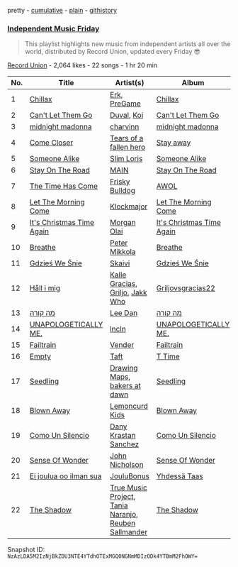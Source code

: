 pretty - [cumulative](/playlists/cumulative/3PF0U9lqNSODHjJq28lmvA.md) - [plain](/playlists/plain/3PF0U9lqNSODHjJq28lmvA) - [githistory](https://github.githistory.xyz/mackorone/spotify-playlist-archive/blob/main/playlists/plain/3PF0U9lqNSODHjJq28lmvA)

### [Independent Music Friday](https://open.spotify.com/playlist/3PF0U9lqNSODHjJq28lmvA)

> This playlist highlights new music from independent artists all over the world, distributed by Record Union, updated every Friday 😎

[Record Union](https://open.spotify.com/user/recordunion) - 2,064 likes - 22 songs - 1 hr 20 min

| No. | Title | Artist(s) | Album | Length |
|---|---|---|---|---|
| 1 | [Chillax](https://open.spotify.com/track/6BaTq7jsBQvR1wNh8Mpe9B) | [Erk](https://open.spotify.com/artist/5HhJ4EfjcISuAIPnbz9B3c), [PreGame](https://open.spotify.com/artist/0MeqrNMZbF4Nv9HCwmi0qC) | [Chillax](https://open.spotify.com/album/26Pj1EAS1e89kb1UQWxo3r) | 2:52 |
| 2 | [Can't Let Them Go](https://open.spotify.com/track/7s5bM8XQ2IFsbuN0DublDs) | [Duval](https://open.spotify.com/artist/2nzCBklwAxk4TWLUlwjS2i), [Koi](https://open.spotify.com/artist/76Plkuk64KSXfG04kwxNZk) | [Can't Let Them Go](https://open.spotify.com/album/3hFGXyVFpcPSI00S0Qy2t1) | 3:02 |
| 3 | [midnight madonna](https://open.spotify.com/track/0yE3908QUqEsttd5DgUzSo) | [charvinn](https://open.spotify.com/artist/1XGM6McQhT1BjEb8YC8RJv) | [midnight madonna](https://open.spotify.com/album/1w7ijcJcZ3d2ExCqoejbVJ) | 2:36 |
| 4 | [Come Closer](https://open.spotify.com/track/3z1y5nEfvg17mUNFZwtbhu) | [Tears of a fallen hero](https://open.spotify.com/artist/5odQiXtPk80QB8WbIHEuGQ) | [Stay away](https://open.spotify.com/album/0Gqyv9lXofC3Y7IMFc6mbQ) | 3:20 |
| 5 | [Someone Alike](https://open.spotify.com/track/3KkVKizuGCyXK6o4f2yhcT) | [Slim Loris](https://open.spotify.com/artist/4i1M26n7NN5vINKv3VfuHu) | [Someone Alike](https://open.spotify.com/album/7MAQI50hARZTvCWdVBivQl) | 3:41 |
| 6 | [Stay On The Road](https://open.spotify.com/track/1xxsWDXqRQBbNIAdI75BV0) | [MAIN](https://open.spotify.com/artist/0Fs4KErf4eqhCMV6FstxO5) | [Stay On The Road](https://open.spotify.com/album/10XxMXapz9PD42hZtVvyJk) | 3:22 |
| 7 | [The Time Has Come](https://open.spotify.com/track/6IgdhsHPx4YZjpxWPlxqwT) | [Frisky Bulldog](https://open.spotify.com/artist/6eqa4n0uftWFGTd8MQAYga) | [AWOL](https://open.spotify.com/album/0LptVYPmDYOAznyDe7Toav) | 3:19 |
| 8 | [Let The Morning Come](https://open.spotify.com/track/1cFpvzuETppC3VWDVjvGFZ) | [Klockmajor](https://open.spotify.com/artist/0a5qlAfRslhlYC30ZNdcUm) | [Let The Morning Come](https://open.spotify.com/album/5wcRW9WBZWH0eavy4vzekx) | 4:32 |
| 9 | [It's Christmas Time Again](https://open.spotify.com/track/1gJJRkdcpV148u19lB4Mub) | [Morgan Olai](https://open.spotify.com/artist/2jButphTi6rA1aMDu0whkH) | [It's Christmas Time Again](https://open.spotify.com/album/4LWlMrHttiPaij9In5Lgaz) | 2:33 |
| 10 | [Breathe](https://open.spotify.com/track/7jEhsF6kHZEjM19WGmjtWB) | [Peter Mikkola](https://open.spotify.com/artist/4h7pQ8I5B4C4JMzDdVgmQB) | [Breathe](https://open.spotify.com/album/4gJBdpWiRuaRXvazoAaKZl) | 3:44 |
| 11 | [Gdzieś We Śnie](https://open.spotify.com/track/4qqV4H48P3QyvsyzBKVgPs) | [Skaivi](https://open.spotify.com/artist/1SEPDu601aK6x8HwBY7Umj) | [Gdzieś We Śnie](https://open.spotify.com/album/3mXvlxyO96kiozdD23UOVB) | 4:14 |
| 12 | [Håll i mig](https://open.spotify.com/track/4aKBSqIghquI3GPyBJv9Fq) | [Kalle Gracias](https://open.spotify.com/artist/54dFQousvFgFwtEDxXHfe0), [Griljo](https://open.spotify.com/artist/1WLvxNy2LpRZCgtrhwDwV3), [Jakk Who](https://open.spotify.com/artist/3lHF4R2uXdZvsKdcxacgat) | [Griljovsgracias22](https://open.spotify.com/album/5am5v9EqfohNC3JlW5GnVV) | 3:33 |
| 13 | [מה קורה](https://open.spotify.com/track/6hkTmGnr3E8Z0VnQTM1bDq) | [Lee Dan](https://open.spotify.com/artist/2p5lyCs85SzRCktwUQgli0) | [מה קורה](https://open.spotify.com/album/4Rf3ZRKavIi5WFbWQ2anpM) | 3:00 |
| 14 | [UNAPOLOGETICALLY ME.](https://open.spotify.com/track/41vBl6YDpK8wk41VPWZStA) | [lncln](https://open.spotify.com/artist/7LszF9HLDnEa8MsWjC6mbV) | [UNAPOLOGETICALLY ME.](https://open.spotify.com/album/6M2WotYZiDgh87njEwqErU) | 3:04 |
| 15 | [Failtrain](https://open.spotify.com/track/23liRXBGFWiPgqCGh2uS2V) | [Vender](https://open.spotify.com/artist/03pLqKTSojkZZHpVGXOlxH) | [Failtrain](https://open.spotify.com/album/1hopecJEWTB2wL9zg7krjn) | 4:12 |
| 16 | [Empty](https://open.spotify.com/track/1m9lqrOhVUPOxUexU2zsmD) | [Taft](https://open.spotify.com/artist/1lVU58xrB0ZHjlxHrY6CDE) | [T Time](https://open.spotify.com/album/0qZiamY7aYezo3cEpNW0li) | 4:26 |
| 17 | [Seedling](https://open.spotify.com/track/2flQ5emalWKUfZXEj4qZMJ) | [Drawing Maps](https://open.spotify.com/artist/0lL36BEN3kRSX1UbZ5vkW7), [bakers at dawn](https://open.spotify.com/artist/4rmYndhbx8qlVFdI5b4AVm) | [Seedling](https://open.spotify.com/album/2jDbaNT9sXIvtLz4PxAxLW) | 3:58 |
| 18 | [Blown Away](https://open.spotify.com/track/4JnhVIGW6uVI4VmdFu02PL) | [Lemoncurd Kids](https://open.spotify.com/artist/7m9Bm3mUIl8NO4Edj8GgwH) | [Blown Away](https://open.spotify.com/album/5qRnZMshuoXeYwwDzozywy) | 4:22 |
| 19 | [Como Un Silencio](https://open.spotify.com/track/1Dugd05GU7Kk6AMrtinLGv) | [Dany Krastan Sanchez](https://open.spotify.com/artist/1v935Jl9elJfiBGsmw6I4c) | [Como Un Silencio](https://open.spotify.com/album/48scVthaPd3pd8Sp6N3qRS) | 4:24 |
| 20 | [Sense Of Wonder](https://open.spotify.com/track/66Ku2lGaaAS7YOl6U4b4jo) | [John Nicholson](https://open.spotify.com/artist/0zJes9KsoX2bUExOs7B8pR) | [Sense Of Wonder](https://open.spotify.com/album/0lfGy90qVmzUn3e442fAW7) | 3:57 |
| 21 | [Ei joulua oo ilman sua](https://open.spotify.com/track/6i61XC3L20uQNEyGtDqHX4) | [JouluBonus](https://open.spotify.com/artist/4ubuWDICFeqXcmzvBMmjTZ) | [Yhdessä Taas](https://open.spotify.com/album/1GgAO6CZ07sAm6bqD3EeQW) | 3:26 |
| 22 | [The Shadow](https://open.spotify.com/track/0jEFDBfxqlpbFQ35wXPfiJ) | [True Music Project](https://open.spotify.com/artist/2JqlVgZVCe3hlR1YsCvLZX), [Tania Naranjo](https://open.spotify.com/artist/0uRRsrZHz2i8Nw3LTHE52m), [Reuben Sallmander](https://open.spotify.com/artist/7qtrlEK7iBXmj9HyzioMsA) | [The Shadow](https://open.spotify.com/album/3MCOuUnQn7Qsw6QIgvp2e2) | 4:24 |

Snapshot ID: `NzAzLDA5M2IzNjBkZDU3NTE4YTdhOTExMGQ0NGNmMDIzODk4YTBmM2FhOWY=`

